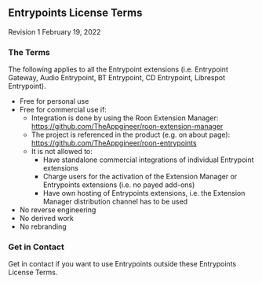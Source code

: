 ## Entrypoints License Terms

Revision 1
February 19, 2022

### The Terms
The following applies to all the Entrypoint extensions (i.e. Entrypoint Gateway, Audio Entrypoint, BT Entrypoint, CD Entrypoint, Librespot Entrypoint).

- Free for personal use
- Free for commercial use if:
    - Integration is done by using the Roon Extension Manager: https://github.com/TheAppgineer/roon-extension-manager
    - The project is referenced in the product (e.g. on about page): https://github.com/TheAppgineer/roon-entrypoints
    - It is not allowed to:
        - Have standalone commercial integrations of individual Entrypoint extensions
        - Charge users for the activation of the Extension Manager or Entrypoints extensions (i.e. no payed add-ons)
        - Have own hosting of Entrypoints extensions, i.e. the Extension Manager distribution channel has to be used
- No reverse engineering
- No derived work
- No rebranding

### Get in Contact
Get in contact if you want to use Entrypoints outside these Entrypoints License Terms.
